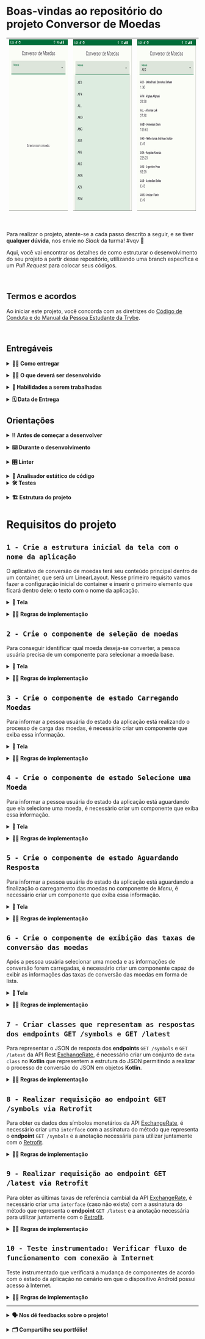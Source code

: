 # Boas-vindas ao repositório do projeto Conversor de Moedas

| <img src="./assets/aplicativo_1.png" height="450" /> | <img src="./assets/aplicativo_2.png" height="450" /> | <img src="./assets/aplicativo_3.png" height="450" /> |
|:---:| :---: | :---: |

<br />

Para realizar o projeto, atente-se a cada passo descrito a seguir, e se tiver **qualquer dúvida**, nos envie no _Slack_ da turma! #vqv 🚀

Aqui, você vai encontrar os detalhes de como estruturar o desenvolvimento do seu projeto a partir desse repositório, utilizando uma branch específica e um _Pull Request_ para colocar seus códigos.

<br />

## Termos e acordos

Ao iniciar este projeto, você concorda com as diretrizes do [Código de Conduta e do Manual da Pessoa Estudante da Trybe](https://app.betrybe.com/learn/student-manual/codigo-de-conduta-da-pessoa-estudante).

<br />

## Entregáveis

<details><summary><strong>🤷🏽‍ Como entregar</strong></summary><br />

Para entregar o seu projeto, você deverá criar um _Pull Request_ neste repositório.

Lembre-se que você pode consultar nosso conteúdo sobre [Git & GitHub](https://app.betrybe.com/learn/course/5e938f69-6e32-43b3-9685-c936530fd326/module/f04cdb21-382e-4588-8950-3b1a29afd2dd/section/876a615b-f578-4d65-a820-de9f3e5e57db/lesson/be8632bf-7bb7-4c01-a5d9-7aadac3a58f0) sempre que precisar!
<br /></details>

<details><summary><strong>🧑‍💻 O que deverá ser desenvolvido</strong></summary><br />

Você será responsável por desenvolver uma aplicação Android de conversão de moedas que utiliza os dados da API [exchangerate.host](https://exchangerate.host). Esse aplicativo contêm o layout, a validação de estado dos compoentes e código de consumo de uma API Rest com Retrofit.

<br /></details>

<details><summary><strong>📝 Habilidades a serem trabalhadas </strong></summary><br />

Neste projeto, verificaremos se você é capaz de:

- Utilizar Kotlin para manipular os elementos visuais do Android;
- Utilizar Kotlin para desenvolver regras de negócio da interface;
- Construir layout via XML utilizando componentes do Material Design 3;
- Posicionar os elementos visuais com ViewGroup;
- Utilizar Retrofit para consumir APIs Rest;
- Utilizar Corotinas para realizar chamadas assíncronas.

<br /></details>

<details><summary><strong>🗓 Data de Entrega</strong></summary><br />

- Este projeto é individual;

- Será 1 dias de projeto;

- Data para entrega final do projeto: `01/12/2023 14:00`.

<br /></details>

## Orientações

<details><summary><strong>‼ Antes de começar a desenvolver</strong></summary><br /> 

#### 1. Clone o repositório

- Use o comando: `git clone git@github.com:betrybe/android-029-android-projeto-android-cambio.git`

- Entre na pasta do repositório que você acabou de clonar:

    - `cd android-029-android-projeto-android-cambio`

#### 2. Instale as dependências

- Entre no arquivo `build.gradle` localizado dentro do diretório **app**

- Clique no botão `Sync Now` caso ele exista; se a opção não estiver disponível, significa que a sincronização automática já foi realizada ao abrir o Android Studio.

#### 3. Crie uma branch a partir da branch `main`

- Verifique que você está na branch `main`. Use o comando `git branch` para isso

- Se você não estiver, mude para a branch `main`. Use `git checkout main`

- Agora, crie uma branch à qual você vai submeter os `commits` do seu projeto.

    - Você deve criar uma branch no formato `{seu-nome-e-sobrenome}-{nome-do-projeto}`. Exemplo: `italo-moura-projeto-android-cambio`

    - Exemplo: `git checkout -b italo-moura-projeto-android-cambio`

#### 4. Adicione as mudanças ao _stage_ do Git e faça um `commit`

- Verifique que as mudanças ainda não estão no _stage_. O comando `git status` irá mostrar essa informação para você, mostrando os arquivos em vermelho

- Adicione o novo arquivo ao _stage_ do Git. Use `git add .` para adicionar **todos** os arquivos ao _stage_ ou `git add nome-do-arquivo` para adicionar um arquivo específico

- Verifique com o comando `git status` que os arquivos adicionados ao _stage_ agora estão verde

- Faça o `commit` inicial com o comando `git commit -m "Iniciando o projeto"`

- Verifique com `git status` que você não possui mais alterações para serem commitadas. A mensagem _nothing to commit_ ou similar deve aparecer

- Adicione a sua branch com o novo `commit` ao repositório remoto com o comando `git push`. Exemplo: `git push -u origin italo-moura-projeto-android-cambio`

#### 5. Crie um novo `Pull Request` _(PR)_

- Vá até a página de _Pull Requests_ do [repositório no GitHub](https://github.com/tryber/android-0x-projeto-conversor-moeda/pulls)

- Clique no botão verde _"New pull request"_

- Clique na caixa de seleção _"Compare"_ e escolha a sua branch **com atenção**

- Coloque um título para o seu _Pull Request_

- Exemplo: _"[Gabriel Oliva] Projeto Login Social"_

- Clique no botão verde _"Create pull request"_

- Adicione uma descrição para o _Pull Request_, um título nítido que o identifique, e clique no botão verde _"Create pull request"_

- Volte até a [página de _Pull Requests_ do repositório](https://github.com/tryber/android-0x-projeto-conversor-moeda/pulls) e confira se o seu _Pull Request_ está criado

<br /></details>

<details><summary><strong>⌨️ Durante o desenvolvimento</strong></summary><br />

Faça `commits` das alterações que você fizer no código regularmente, pois assim você garante visibilidade para o time da Trybe e treina essa prática para o mercado de trabalho. 😀

- Lembre-se de sempre após um (ou alguns) `commits` atualizar o repositório remoto

- Os comandos que você utilizará com mais frequência são:

    - `git status` _(para verificar o que está em vermelho - fora do stage - e o que está em verde - no stage)_;
    - `git add` _(para adicionar arquivos ao stage do Git)_;
    - `git commit` _(para criar um commit com os arquivos que estão no stage do Git)_;
    - `git push -u origin nome-da-branch` _(para enviar o commit para o repositório remoto na primeira vez que fizer o `push` de uma nova branch)_;
    - `git push` _(para enviar o commit para o repositório remoto após o passo anterior)_.

<br /></details>

<details><summary><strong>🎛 Linter</strong></summary><br />

Usaremos o [Ktlint](https://pinterest.github.io/ktlint/) para fazer o lint do seu código.

Este projeto já vem com as dependências relacionadas ao _linter_ configuradas no arquivo `build.gradle`, lembre-se de instalá-las.

Para poder rodar o `Ktlint` de forma local, rode o comando de acordo com o sistema operacional:

Mac ou Linux:
```bash
./gradlew ktlintCheck
```

Windows:
```bash
gradlew ktlintCheck
```

Se a análise do `Ktlint` encontrar problemas no seu código, tais problemas serão mostrados no seu terminal.

<br /></details>

<details><summary><strong>👀 Analisador estático de código</strong></summary><br />

Usaremos o [Detekt](https://detekt.dev/) para fazer a análise estática do seu código.

Este projeto já vem com as dependências relacionadas ao _linter_ configuradas no arquivo `build.gradle`, lembre-se de instalá-las.

Para poder rodar o `Detekt` de forma local, rode o comando de acordo com o sistema operacional:

Mac ou Linux:
```bash
./gradlew detekt
```

Windows:
```bash
gradlew detekt
```

Se a análise do `Ktlint` encontrar problemas no seu código, tais problemas serão mostrados no seu terminal.
</details>

<details>
<summary><strong>🛠 Testes</strong></summary><br />

Todos os requisitos do projeto serão testados automaticamente por meio do `Espresso`, uma ferramenta que testa interfaces. Você pode rodar o teste instrumentado no Android Studio ou via linha de comando.

#### Android Studio

Abra a aba `Run` e selecione o arquivo de teste, conforme exemplo abaixo:

![](./assets/test-android-studio.png)

#### Linha de comando

- Abra o emulador

- Execute o comando para os testes de Instrumentação
    - Mac ou Linux: `./gradlew connectedAndroidTest`
    - Windows: `gradlew connectedAndroidTest`

- Execute o comando para os testes Unitários
  - Mac ou Linux: `./gradlew testDebugUnitTest`
  - Windows: `gradlew testDebugUnitTest`

#### Avaliação

Os requisitos do seu projeto são avaliados automaticamente. Para verificar se a sua avaliação foi computada com sucesso, você pode verificar os **detalhes da execução do avaliador**:

- Na página do seu _Pull Request_, acima do "botão de merge", procure por `Evaluator job` e clique no link `Details`;

- Na página que se abrirá, procure pela linha `Evaluator step` e clique nela;

- Caso tenha dúvidas, peça ajuda no _Slack_.

⚠️ **O avaliador automático não necessariamente avalia seu projeto na ordem em que os requisitos aparecem no README. Isso acontece para deixar o processo de avaliação mais rápido. Então, não se assuste se isso acontecer, ok?**

O não cumprimento de um requisito, total ou parcialmente, impactará em sua avaliação.
<br /></details>

<details>
<summary><strong>🏗 Estrutura do projeto</strong></summary> <br />

O seu Pull Request deverá conter, obrigatoriamente, os arquivos `MainActivity.kt`, `ApiIdlingResource`, `ApiService`, `CurrencyRateResponse`, `CurrencySymbolResponse`  e `activity_main.xml`.

As imagens pedidas no projeto estão dentro da pasta _/res_.

⚠️ É importante que seus arquivos tenham exatamente estes nomes!

Caso sinta a necessidade de adicionar outros arquivos além destes, sinta-se à vontade.

<strong>API BACKEND</strong><br />

Neste projeto, estaremos utilizando a API chamada [Exchange Rates Data API](https://apilayer.com/marketplace/exchangerates_data-api). Para utilizar esta API, você precisará se cadastrar gratuitamente na plataforma. Siga estes passos:

1. Acesse o link da [API](https://apilayer.com/marketplace/exchangerates_data-api). <br />

![](./assets/api_1.png)

2. Inscreva-se na opção gratuita. <br />

![](./assets/api_2.png)

3. Realize o cadastro gratuito na plataforma. <br />

![](./assets/api_3.png)

4. Após fazer o login, acesse a API e a plataforma irá gerar um token de acesso. Esse token de acesso será necessário para fazer as requisições à API. <br />

![](./assets/api_4.png)

5. Se necessário, a própria plataforma oferece informações sobre a API e documentação sobre como utilizá-la. <br />

![](./assets/api_5.png)

⚠️ É fundamental que você realize o cadastro e utilize sua `API Key` em suas requisições para que possa ser avaliado no projeto. ⚠️

<br /></details>

# Requisitos do projeto

## `1 - Crie a estrutura inicial da tela com o nome da aplicação`

O aplicativo de conversão de moedas terá seu conteúdo principal dentro de um container, que será um LinearLayout. Nesse primeiro requisito vamos fazer a configuração inicial do container e inserir o primeiro elemento que ficará dentro dele: o texto com o nome da aplicação.

<details><summary><strong>️📱 Tela</strong></summary><br />

<img src="./assets/req_1.png" height="450" />

<br /></details>

<details><summary><strong>👩‍💻 Regras de implementação</strong></summary>

### Onde desenvolver

- O arquivo que você implementará o layout deve se chamar `activity_main.xml` e deve estar dentro do diretório `src/res/layout`;

### Estrutura da árvore de componentes da tela

```
App
└── ConstraintLayout
    └── LinearLayout
        └── MaterialTextView
```

### Regras de negócio

#### ConstraintLayout

- **Configuração**
    - Deve ser o elemento raíz da tela
    - Deve ter o id `main`
- **Layout**
    - Largura e altura devem ser a mesma do elemento pai

#### LinearLayout

- **Configuração**
    - Deve ser elemento filho do ConstraintLayout
    - Deve ter o id `linear_container`
    - Orientação deve ser `vertical`
- **Layout**
    - Largura e altura devem ser a mesma do elemento pai
    - As margens superior, inferior, esquerda e direita deve ser de `16dp`
- **Constraints**:
    - A constraint `top` deve ser ancorada no `top` do elemento pai
    - A constraint `bottom` deve ser ancorada no `bottom` do elemento pai
    - A constraint `right` deve ser ancorada no `right` do elemento pai
    - A constraint `left` deve ser ancorada no `left` do elemento pai

#### MaterialTextView

- **Configuração**
    - O elemento com o nome da aplicação deve ser o componente [MaterialTextView](https://developer.android.com/reference/com/google/android/material/textview/MaterialTextView)
    - Deve ser elemento filho do LinearLayout
    - Deve ter o id `application_name`
- **Layout**
    - Largura deve ser a mesma do elemento pai
    - Altura deve envolver o conteúdo
    - O conteúdo do componente deve estar centralizado
    - A margem inferior deve ser de `16dp`
- **Atributos**
  - O texto do componente deve ser `Conversor de Moedas`

### O que será testado?

- `ConstraintLayout`
  - O elemento `ConstraintLayout` está visível?
  - O elemento `ConstraintLayout` possui a mesma largura do pai?
  - O elemento `ConstraintLayout` possui a mesma altura do pai?
- `LinearLayout`
  - O elemento `LinearLayout` está visível?
  - O elemento `LinearLayout` é filho do elemento ConstraintLayout?
  - O elemento `LinearLayout` possui a mesma largura do elemento pai?
  - O elemento `LinearLayout` possui a mesma altura do elemento pai?
  - O elemento `LinearLayout` possui orientação vertical?
  - O elemento `LinearLayout` possui margens iguais a 16dp?
  - O elemento `LinearLayout` possui as restrições limitadas ao elemento pai?
- `MaterialTextView`
  - O elemento `MaterialTextView` está visível?
  - O elemento `MaterialTextView` é filho do elemento LinearLayout?
  - O elemento `MaterialTextView` possui o texto Conversor de Moedas?
  - O elemento `MaterialTextView` possui a mesma largura do elemento pai?
  - O elemento `MaterialTextView` possui a largura necessária para envolver seu conteúdo?
  - O elemento `MaterialTextView` tem seu conteúdo centralizado?
  - O elemento `MaterialTextView` possui margem inferior igual a 16dp?
  - O elemento `MaterialTextView` possui o texto igual a Conversor de Moedas?

<br/></details>

## `2 - Crie o componente de seleção de moedas`

Para conseguir identificar qual moeda deseja-se converter, a pessoa usuária precisa de um componente para selecionar a moeda base.

<details><summary><strong>️📱 Tela</strong></summary><br />

<img src="./assets/req_2.png" height="450" />

<br /></details>

<details><summary><strong>👩‍💻 Regras de implementação</strong></summary>

### Onde desenvolver

- O arquivo que você implementará o layout deve se chamar `activity_main.xml` e deve estar dentro do diretório `src/res/layout`;

### Estrutura da árvore de componentes da tela

```
App
└── ConstraintLayout
    └── LinearLayout
        ├── MaterialTextView
        └── TextInputLayout
            └── AutoCompleteTextView
```

### Regras de negócio

- O componente de seleção de moeda deve o componente `Menu` do [Material Design 3](https://m3.material.io/components/menus/overview)

#### TextInputLayout

- **Configuração**
  - Deve ser elemento filho do `LinearLayout`
  - Deve ter o id `currency_selection_input_container`
- **Layout**
  - Deve ter a mesma largura do elemento pai
  - Deve ter a altura necessária para envolver seu conteúdo
  - Deve ter margem inferior igual a 16dp
- **Atributos**
  - Deve exibir a string `Moeda` como texto auxiliar (_hint_).

#### AutoCompleteTextView

- **Configuração**
  - Deve ser elemento filho do `TextInputLayout`
	- Deve ter o id `currency_selection_input_layout`
- **Layout**
  - Deve ter a mesma largura do elemento pai
  - Deve ter a altura necessária para envolver seu conteúdo
- **Atributos**
  - O tipo de entrada de texto (inputType) deve possuir o valor `none`

### O que será testado?

- `TextInputLayout`
  - O elemento `TextInputLayout` está visível?
  - O elemento `TextInputLayout` é filho do elemento LinearLayout?
  - O elemento `TextInputLayout` possui a mesma largura do elemento pai?
  - O elemento `TextInputLayout` possui a altura necessária para envolver seu conteúdo?
  - O elemento `TextInputLayout` possui margem inferior igual a 16dp?
  - O elemento `TextInputLayout` possui a label (hint) igual a Moeda?
- `AutoCompleteTextView`
  - O elemento `AutoCompleteTextView` está visível?
  - O elemento `AutoCompleteTextView` é filho do elemento TextInputLayout?
  - O elemento `AutoCompleteTextView` possui a mesma largura do elemento pai?
  - O elemento `AutoCompleteTextView` possui a altura necessária para envolver seu conteúdo?
  - O elemento `AutoCompleteTextView` possui inputType igual a none?

<br/></details>

## `3 - Crie o componente de estado Carregando Moedas`

Para informar a pessoa usuária do estado da aplicação está realizando o processo de carga das moedas, é necessário criar um componente que exiba essa informação.

<details><summary><strong>️📱 Tela</strong></summary><br />

<img src="./assets/req_3.png" height="450" />

<br /></details>

<details><summary><strong>👩‍💻 Regras de implementação</strong></summary>

### Onde desenvolver

- O arquivo que você implementará o layout deve se chamar `activity_main.xml` e deve estar dentro do diretório `src/res/layout`;

### Estrutura da árvore de componentes da tela

```
App
└── ConstraintLayout
    └── LinearLayout
        ├── MaterialTextView
        ├── TextInputLayout
        │   └── AutoCompleteTextView
        └── MaterialTextView
```

### Regras de negócio

#### MaterialTextView

- **Configuração**
  - O elemento que exibirá o texto `Carregando moedas...` deve ser o componente [MaterialTextView](https://developer.android.com/reference/com/google/android/material/textview/MaterialTextView)
  - Deve ser elemento filho do LinearLayout
  - Deve ter o id `load_currency_state`
  - O componente de estado deve estar com a visibilidade como `gone`
- **Layout**
  - Largura deve ser a mesma do elemento pai
  - Altura deve ser a mesma do elemento pai
- **Atributos**
  - O texto do componente deve ser `Carregando moedas...`
  - O tamanho do texto deve ser de `16sp`
  - O conteúdo do componente deve estar centralizado

### O que será testado?

- O elemento `MaterialTextView` é filho do elemento LinearLayout?
- O elemento `MaterialTextView` possui a mesma largura do elemento pai?
- O elemento `MaterialTextView` possui a mesma altura do elemento pai?
- O elemento `MaterialTextView` tem o conteúdo centralizado?
- O elemento `MaterialTextView` possui o texto igual a Carregando Moedas...?
- O elemento `MaterialTextView` possui margem inferior igual a 16dp?

<br/></details>

## `4 - Crie o componente de estado Selecione uma Moeda`

Para informar a pessoa usuária do estado da aplicação está aguardando que ela selecione uma moeda, é necessário criar um componente que exiba essa informação.

<details><summary><strong>️📱 Tela</strong></summary><br />

<img src="./assets/req_4.png" height="450" />

<br /></details>

<details><summary><strong>👩‍💻 Regras de implementação</strong></summary>

### Onde desenvolver

- O arquivo que você implementará o layout deve se chamar `activity_main.xml` e deve estar dentro do diretório `src/res/layout`;

### Estrutura da árvore de componentes da tela

```
App
└── ConstraintLayout
    └── LinearLayout
        ├── MaterialTextView
        ├── TextInputLayout
        │   └── AutoCompleteTextView
        ├── MaterialTextView
        └── MaterialTextView
```

### Regras de negócio

#### Componente de estado Selecione uma Moeda

- **Configuração**
  - O elemento que exibirá o texto `Selecione uma moeda.` deve ser o componente [MaterialTextView](https://developer.android.com/reference/com/google/android/material/textview/MaterialTextView)
  - Deve ser elemento filho do `LinearLayout`
  - Deve ter o id `select_currency_state`
  - O componente de estado deve estar com a visibilidade como `gone`
- **Layout**
  - Largura deve ser a mesma do elemento pai
  - Altura deve ser a mesma do elemento pai
  - Uma margem superior de `24dp`
- **Atributos**
  - O texto do componente deve ser `Selecione uma moeda.`
  - O tamanho do texto deve ser de `16sp`
  - O conteúdo do componente deve estar centralizado

### O que será testado?

- O elemento `MaterialTextView` é filho do elemento LinearLayout?
- O elemento `MaterialTextView` possui a mesma largura do elemento pai?
- O elemento `MaterialTextView` possui a mesma altura do elemento pai?
- O elemento `MaterialTextView` possui a margem superior a 24dp?
- O elemento `MaterialTextView` possui texto igual a Selecione uma moeda.?
- O elemento `MaterialTextView` tem o conteúdo centralizado?
- O elemento `MaterialTextView` possui o tamanho do texto igual a 16dp?
- O elemento `MaterialTextView` possui a visibilidade igual a GONE?

<br/></details>

## `5 - Crie o componente de estado Aguardando Resposta`

Para informar a pessoa usuária do estado da aplicação está aguardando a finalização o carregamento das moedas no componente de _Menu_, é necessário criar um componente que exiba essa informação.

<details><summary><strong>️📱 Tela</strong></summary><br />

<img src="./assets/req_5.png" height="450" />

<br /></details>

<details><summary><strong>👩‍💻 Regras de implementação</strong></summary>

### Onde desenvolver

- O arquivo que você implementará o layout deve se chamar `activity_main.xml` e deve estar dentro do diretório `src/res/layout`;

### Estrutura da árvore de componentes da tela

```
App
└── ConstraintLayout
    └── LinearLayout
        ├── MaterialTextView
        ├── TextInputLayout
        │   └── AutoCompleteTextView
        ├── MaterialTextView
        ├── MaterialTextView
        └── FrameLayout
            └── CircularProgressLayout
```

### Regras de negócio

#### FrameLayout

- **Configuração**
  - Deve ser elemento filho do `LinearLayout`
  - Deve ter o id `waiting_response_state`
  - O componente de estado deve estar com a visibilidade como `gone`
- **Layout**
  - Deve ter a mesma largura do elemento pai
  - Deve ter a mesma altura do elemento pai

#### CircularProgressIndicator

- **Configuração**
  - O elemento que irá exibir uma barra de progresso circular será o componente [ProgressIndicator](https://github.com/material-components/material-components-android/blob/master/docs/components/ProgressIndicator.md#circular-progress-indicators) do tipo **circular**
  - Deve ser elemento filho do `FrameLayout`
  - Deve ter o id `waiting_response_progress`
- **Layout**
  - Deve ter a mesma largura do elemento pai
  - Deve ter a mesma altura do elemento pai
- **Atributos**
  - Deve estar centralizado em relação ao elemento pai (layout_gravity)
  - Deve estar com a propriedade `indeterminate` com valor `true`

### O que será testado?

- **FrameLayout**
  - O elemento `FrameLayout` é filho do elemento LinearLayout?
  - O elemento `FrameLayout` possui a mesma largura do elemento pai?
  - O elemento `FrameLayout` possui a mesma altura do elemento pai?
  - O elemento `FrameLayout` possui a visibilidade igual a GONE?
- **CircularProgressIndicator**
  - O elemento `CircularProgressIndicator` é filho do elemento LinearLayout?
  - O elemento `CircularProgressIndicator` possui a mesma largura do elemento pai?
  - O elemento `CircularProgressIndicator` possui a mesma altura do elemento pai?
  - O elemento `CircularProgressIndicator` está centralizado em relação ao componente pai?
  - O elemento `CircularProgressIndicator` está com a propriedade indeterminate com valor igual a true?

<br/></details>

## `6 - Crie o componente de exibição das taxas de conversão das moedas`

Após a pessoa usuária selecionar uma moeda e as informações de conversão forem carregadas, é necessário criar um componente capaz de exibir as informações das taxas de conversão das moedas em forma de lista.

<details><summary><strong>️📱 Tela</strong></summary><br />

<img src="./assets/req_6.png" height="450" />

<br /></details>

<details><summary><strong>👩‍💻 Regras de implementação</strong></summary>

### Onde desenvolver

- O arquivo que você implementará o layout deve se chamar `activity_main.xml` e deve estar dentro do diretório `src/res/layout`;

### Estrutura da árvore de componentes da tela

```
App
└── ConstraintLayout
    └── LinearLayout
        ├── MaterialTextView
        ├── TextInputLayout
        │   └── AutoCompleteTextView
        ├── MaterialTextView
        ├── MaterialTextView
        ├── FrameLayout
        │   └── CircularProgressLayout
        └── RecyclerView
```

### Regras de negócio

#### RecyclerView

- **Configuração**
  - O elemento que exibirá a listagem das taxas de conversão de moedas é o componente [RecyclerView](https://developer.android.com/develop/ui/views/layout/recyclerview)
  - Deve ser elemento filho do `LinearLayout`
  - O componente deve ter o id `currency_rates_state`
  - O componente de estado deve estar com a visibilidade como `gone`
- **Layout**
  - Largura deve ser a mesma do elemento pai
  - Altura deve ser a mesma do elemento pai

### O que será testado?

- O elemento RecyclerView é filho do elemento LinearLayout?
- O elemento RecyclerView possui a mesma largura do elemento pai?
- O elemento RecyclerView possui a mesma altura do elemento pai?
- O elemento FrameLayout possui a visibilidade igual a GONE?

<br/></details>

<!-- ## `7 - Crie o componente de exibição de erro de conexão`

Para informar a pessoa usuária do estado em que a aplicação obteve um erro de conexão de rede durante uma requisição, é necessário criar um componente que exiba essa informação.

<details><summary><strong>️📱 Tela</strong></summary><br />

> Adicionar imagem nos moldes do README.md do projeto `android-0x-projeto-login-social`

<br /></details>

<details><summary><strong>👩‍💻 Regras de implementação</strong></summary>

### Onde desenvolver

- O arquivo que você implementará o layout deve se chamar `activity_main.xml` e deve estar dentro do diretório `src/res/layout`;

### Estrutura da árvore de componentes da tela

```
App
└── ConstraintLayout
    └── LinearLayout
        ├── MaterialTextView
        ├── TextInputLayout
        │   └── AutoCompleteTextView
        ├── MaterialTextView
        ├── MaterialTextView
        ├── FrameLayout
        │   └── CircularProgressLayout
        ├── RecyclerView
        └── ImageView
```

### Regras de negócio

#### Componente de estado exibir taxas de conversão

- **Configuração**
  - O elemento que exibirá uma imagem informando que ocorreu o problema de conexão utilizando o componente [ImageView](https://developer.android.com/reference/android/widget/ImageView)
  - Deve ser elemento filho do `LinearLayout`
  - O componente deve ter o id `connection_error_state`
  - A imagem a ser atribuída deve ser a que se encontra na página XPTO do **figma**.
- **Layout**
  - Largura deve ser igual a 250dp
  - Altura deve ser a mesma do elemento pai
  - Deve estar centralizado horizontalmente e verticalmente
  - Margem superior igual a 24dp
  - Margem inferior igual a 24dp
- **Atributos**
  - O componente deve estar com a visibilidade marcada como `gone`
  - O texto deve estar centralizado verticalmente e horizontalmente

### O que será testado?

- O elemento `ImageView` é filho do elemento LinearLayout?
- O elemento `ImageView` possui largura igual a 250dp?
- O elemento `ImageView` possui a mesma altura do elemento pai?
- O elemento `ImageView` está centralizado em relação ao componente pai?
- O elemento `ImageView` possui margem superior igual a 24dp?
- O elemento `ImageView` possui margem inferior igual a 24dp?
- O elemento `ImageView` possui um drawable definido?
- O elemento `ImageView` possui visibilidade igual a GONE?s

<br/></details> -->

## `7 - Criar classes que representam as respostas dos endpoints GET /symbols e GET /latest`

Para representar o JSON de resposta dos **endpoints** `GET /symbols` e `GET /latest` da API Rest [ExchangeRate](https://apilayer.com/marketplace/exchangerates_data-api), é necessário criar um conjunto de `data class` no **Kotlin** que representem a estrutura do JSON permitindo a realizar o processo de conversão do JSON em objetos **Kotlin**.

<details><summary><strong>👩‍💻 Regras de implementação</strong></summary>

Você deve implementar as duas `data classes`:

- CurrencySymbolResponse
- CurrencyRateResponse

Elas devem estar no seguinte no pacote `com.betrybe.currencyview.data.models` conforme a árvore de pacotes abaixo:

```text
app
└── java
    └── com.betrybe.currencyview
        └── data
            ├── api
            └── models
                ├── CurrencySymbolResponse
                └── CurrencyRateResponse
```

A classe `CurrencySymbolResponse` deve possuir os seguinte atributos:

- Atributo `success` do tipo **Boolean**
- Atributo `symbols` do tipo **Map<String, String>**

A classe `CurrencyRateResponse` deve possuir os seguintes atributos:

- Atributo `success` do tipo **Boolean**
- Atributo `base` do tipo **String**
- Atributo `date` do tipo **String**
- Atributo `rates` do tipo **Map<String, Double>**

### O que será testado?

- `CurrencySymbolResponse` data class
  - Existe a data class `CurrencySymbolResponse` no pacote **com.betrybe.currencyview.data.models**?
  - Existe a propriedade `success` do tipo **Boolean** na data class `CurrencySymbolResponse`?
  - Existe a propriedade `symbols` do tipo **Map<String, String>** na data class `CurrencySymbolResponse`?
- `CurrencyRateResponse` data class
  - Existe a data class `CurrencyRateResponse` no pacote **com.betrybe.currencyview.data.models**?
  - Existe a propriedade `success` do tipo **Boolean** na data class `CurrencyRateResponse`?
  - Existe a propriedade `base` do tipo **String** na data class `CurrencyRateResponse`?
  - Existe a propriedade `date` do tipo **String** na data class `CurrencyRateResponse`?
  - Existe a propriedade `rates` do tipo **Map<String, Double>** na data class `CurrencyRateResponse`?

<br/></details>

## `8 - Realizar requisição ao endpoint GET /symbols via Retrofit`

Para obter os dados dos símbolos monetários da API [ExchangeRate](https://apilayer.com/marketplace/exchangerates_data-api), é necessário criar uma `interface` com a assinatura do método que representa o **endpoint** `GET /symbols` e a anotação necessária para utilizar juntamente com o [Retrofit](https://square.github.io/retrofit/).

<details><summary><strong>👩‍💻 Regras de implementação</strong></summary>

O Objetivo deste requisito é implementar a interface `ApiService`, para realizar requisições do [Retrofit](https://square.github.io/retrofit/), dentro do pacote `com.betrybe.currencyview.data.api` conforme a árvore de pacotes abaixo.

```text
app
└── java
    └── com.betrybe.currencyview
        └── data
            └── api
                └── ApiService
```

A interface `ApiService` deve definir o método `getSymbols`, sem nenhum parâmetro de entrada e que retorne um objeto do tipo `CurrencySymbolResponse`. O método `getSymbol` deve ser marcado como `suspend`.

Para que este teste funcione corretamente, você precisará usar a classe `ApildlingResource` dentro de todas as suas `Coroutines`, como no exemplo a seguir:

``` Kotlin
CoroutineScope(Main).launch {
    try {
        // ADICIONAR ESSA LINHA
        ApiIdlingResource.increment()

        //...
        // Seu Codigo das Rotinas
        // ...

        // ADICIONAR ESSA LINHA
        ApiIdlingResource.decrement()
    } catch (e: HttpException) {
        // ADICIONAR ESSA LINHA
        ApiIdlingResource.decrement()

        //...
        // Seu Codigo de erro de HttpException
        // ...
    } catch (e: IOException) {
        // ADICIONAR ESSA LINHA
        ApiIdlingResource.decrement()

        //...
        // Seu Codigo de erro de IOException
        // ...
    }
}
```

### O que será testado?

- A Interface `ApiService` existe?
- É possível criar um cliente Rest com o Retrofit a partir da interface `ApiService`?
- O cliente Rest com Retrofit retorna uma resposta não nula?
- O cliente Rest com o Retrofit consegue realizar uma requisição e obter os valores esperados já desserializados?
- Ao iniciar o aplicativo, o componente `select` listará todas as moedas obtidas a partir da requisição à API.
- Será verificado se a moeda `BRL` está presente na resposta da requisição, e será possível selecioná-la através de um clique.

<br/></details>

## `9 - Realizar requisição ao endpoint GET /latest via Retrofit`

Para obter as últimas taxas de referência cambial da API [ExchangeRate](https://apilayer.com/marketplace/exchangerates_data-api), é necessário criar uma `interface` (caso não exista) com a assinatura do método que representa o **endpoint** `GET /latest` e a anotação necessária para utilizar juntamente com o [Retrofit](https://square.github.io/retrofit/).

<details><summary><strong>👩‍💻 Regras de implementação</strong></summary>

O Objetivo deste requisito é implementar a interface `ApiService`, para realizar requisições do [Retrofit](https://square.github.io/retrofit/), dentro do pacote `com.betrybe.currencyview.data.api` conforme a árvore de pacotes abaixo.

```text
app
└── java
    └── com.betrybe.currencyview
        └── data
            └── api
                └── ApiService
```

A interface `ApiService` deve definir o método `getLatestRates`, com um parâmetro String de entrada (`base:String`) e que retorne um objeto do tipo `CurrencyRateResponse`. O método `getLatestRates` deve ser marcado como `suspend`.

Para que este teste funcione corretamente, você precisará usar a classe `ApildlingResource` dentro de todas as suas `Coroutines`, como no exemplo a seguir:

``` Kotlin
CoroutineScope(Main).launch {
    try {
        // ADICIONAR ESSA LINHA
        ApiIdlingResource.increment()

        //...
        // Seu Codigo das Rotinas
        // ...

        // ADICIONAR ESSA LINHA
        ApiIdlingResource.decrement()
    } catch (e: HttpException) {
        // ADICIONAR ESSA LINHA
        ApiIdlingResource.decrement()

        //...
        // Seu Codigo de erro de HttpException
        // ...
    } catch (e: IOException) {
        // ADICIONAR ESSA LINHA
        ApiIdlingResource.decrement()

        //...
        // Seu Codigo de erro de IOException
        // ...
    }
}
```

### O que será testado?

- A Interface `ApiService` existe?
- É possível criar um cliente Rest com o Retrofit a partir da interface `ApiService`?
- O cliente Rest com Retrofit retorna uma resposta não nula?
- O cliente Rest com o Retrofit consegue realizar uma requisição e obter os valores esperados já desserializados?
- Ao iniciar o aplicativo, o ciclo começa no elemento `select` e permite a seleção da moeda BRL. 
- Após a seleção, o `recycle view` é carregado com as informações relacionadas a essa moeda.

<br/></details>

## `10 - Teste instrumentado: Verificar fluxo de funcionamento com conexão à Internet`

Teste instrumentado que verificará a mudança de componentes de acordo com o estado da aplicação no cenário em que o dispositivo Android possui acesso à Internet.

<details><summary><strong>👩‍💻 Regras de implementação</strong></summary>

No caso do dispositivo Android possuir acesso à Internet, a aplicativo deve transicionar entre componentes de estado durante seu funcionamento. Os componentes de estado a seguir devem ser exibidos na seguinte ordem:

Para que este teste funcione corretamente, você precisará usar a classe `ApildlingResource` dentro de todas as suas `Coroutines`, como no exemplo a seguir:

``` Kotlin
CoroutineScope(Main).launch {
    try {
        // ADICIONAR ESSA LINHA
        ApiIdlingResource.increment()

        //...
        // Seu Codigo das Rotinas
        // ...

        // ADICIONAR ESSA LINHA
        ApiIdlingResource.decrement()
    } catch (e: HttpException) {
        // ADICIONAR ESSA LINHA
        ApiIdlingResource.decrement()

        //...
        // Seu Codigo de erro de HttpException
        // ...
    } catch (e: IOException) {
        // ADICIONAR ESSA LINHA
        ApiIdlingResource.decrement()

        //...
        // Seu Codigo de erro de IOException
        // ...
    }
}
```

- **Passo 1** - Exibir o componente `load_currency_state` **(Criado no requisito 03)**

Este é o componente de estado a ser exibido na inicialização da aplicação.

Este componente exibe a mensagem `Carregando moedas...` enquanto uma requisição ao **endpoint** `GET /symbols` é realizada para popular o componente `Menu`.

Ao realizar a requisição com sucesso, o componente `load_currency_state` deve ter sua visibilidade marcada como `GONE` e exibir o próximo componente do fluxo.

- **Passo 2** - Exibir o componente `select_currency_state` **(Criado no requisito 04)**

Este componente exibe a mensagem `Selecione uma moeda.` após o preenchimento dos dados no componente `Menu`.

No momento que a pessoa usuária selecionar uma moeda no componente `Menu`, deve-se realizar uma requisição ao **endpoint** `GET /latest` passando a moeda selecionada como parâmetro de entrada e o componente `select_currency_state` deve ter sua visibilidade marcada como `GONE` e exibir o próximo componente do fluxo.

- **Passo 3** - Exibir o componente `waiting_response_state` **(Criado no requisito 05)**

Este componente exibe uma animação de carregamento de dados após durante a requisição ao **endpoint** `GET /latest`.

Quando a requisição ao **endpoint** `GET /latest` finalizar, deve-se popular o `RecyclerView` do componente `currency_rates_state` e o componente `waiting_response_state` deve ter sua visibilidade marcada como `GONE` e exibir o próximo componente do fluxo.

- **Passo 4** - Exibir o componente `currency_rates_state` **(Criado no requisito 06)**

Este componente exibe uma lista com as taxas de referência cambial da API da moeda selecionada.

Caso a pessoa usuária selecione uma nova moeda, o fluxo repete-se a partir do passo **2**.

### O que será testado?

- O elemento MaterialTextView (load_currency_state) é exibido?
- Realiza uma operação de click no componente AutoCompleteTextView
- O elemento MaterialTextView (select_currency_state) é exibido?
- Seleciona a moeda BRL no AutoCompleteTextView
- O elemento FrameLayout com o CircularProgressIndicator é exibido?
- O elemento RecyclerView é exibido?
- O elemento RecyclerView possui, no mínimo, um elemento?

<br/></details>

<!-- ## `12 - Teste instrumentado: Verificar fluxo de funcionamento sem conexão à Internet`

Teste instrumentado que verificará a mudança de componentes de acordo com o estado da aplicação no cenário em que o dispositivo Android não possui acesso à Internet.

<details><summary><strong>👩‍💻 Regras de implementação</strong></summary>

No caso do dispositivo Android não possuir acesso à Internet, a aplicativo deve transicionar entre componentes de estado durante seu funcionamento e, ao final, exibir o componente de estado que indica problema de conexão (`connection_error_state`). 

Diferente do requisito anterior, o dispositivo virtual que será utilizado para o teste não possuirá conexão com a Internet. Logo é esperado que a requisição ao **endpoint** `GET /symbols` falhe e que seja exibido o componente de estado de erro de conexão.

Para este caso, os componentes de estado a seguir devem ser exibidos na seguinte ordem:

- **Passo 1** - Exibir o componente `load_currency_state` **(Criado no requisito 03)**

Este é o componente de estado a ser exibido na inicialização da aplicação.

Este componente exibe a mensagem `Carregando moedas...` enquanto uma requisição ao **endpoint** `GET /symbols` é realizada para popular o componente `Menu`.

Ao realizar a requisição com sucesso, o componente `load_currency_state` deve ter sua visibilidade marcada como `GONE` e exibir o próximo componente do fluxo.

- **Passo 2** - Exibir o componente `connection_error_state` **(Criado no requisito 07)**

Este componente exibe uma imagem com o simbolo de _WiFi_ cortado após ser lançada uma exceção durante a requisição ao **endpoint** `GET /symbols`.

### O que será testado?

- O elemento MaterialTextView é exibido?
- O elemento ImageView é exibido?

<br/></details> -->

---

<details>
<summary><strong>🗣 Nos dê feedbacks sobre o projeto!</strong></summary><br />

Ao finalizar e submeter o projeto, não se esqueça de avaliar sua experiência preenchendo o formulário.
**Leva menos de 3 minutos!**

[Formulário de avaliação do projeto](https://be-trybe.typeform.com/to/ZTeR4IbH#cohort_hidden=CH29-ANDROID&template=betrybe/android-0x-projeto-android-cambio)

<br /></details>

<details>
<summary><strong>🗂 Compartilhe seu portfólio!</strong></summary><br />

Você sabia que o LinkedIn é a principal rede social profissional e compartilhar o seu aprendizado lá é muito importante para quem deseja construir uma carreira de sucesso? Compartilhe esse projeto no seu LinkedIn, marque o perfil da Trybe (@trybe) e mostre para a sua rede toda a sua evolução.

<br /></details>
